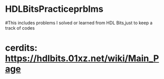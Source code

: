 # HDLBitsPracticeprblms
#This includes problems I solved or learned from HDL Bits,just to keep a track of codes 
# cerdits: https://hdlbits.01xz.net/wiki/Main_Page
